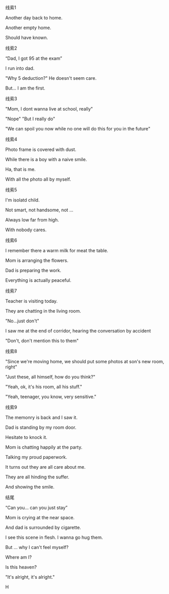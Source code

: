 线索1

Another day back to home.

Another empty home.

Should have known.



线索2

“Dad, I got 95 at the exam”

I run into dad.

"Why 5 deduction?" He doesn't seem care.

But... I am the first.



线索3

"Mom, I dont wanna live at school, really"

"Nope"
"But I really do"

"We can spoil you now while no one will do this for you in the future"



线索4

Photo frame is covered with dust.

While there is a boy with a naive smile.

Ha, that is me.

With all the photo all by myself.



线索5

I'm isolatd child.

Not smart, not handsome, not ...

Always low far from high.

With nobody cares.



线索6

I remember there a warm milk for meat the table.

Mom is arranging the flowers.

Dad is preparing the work.

Everything is actually peaceful.



线索7

Teacher is visiting today.

They are chatting in the living room.

"No...just don't"

I saw me at the end of corridor, hearing the conversation by accident 

"Don't, don't mention this to them"



线索8

"Since we're moving home, we should put some photos at son's new room, right"

"Just these, all himself, how do you think?"

"Yeah, ok, it's his room, all his stuff."

"Yeah, teenager, you know, very sensitive."



线索9

The memonry is back and I saw it.

Dad is standing by my room door.

Hesitate to knock it.

Mom is chatting happily at the party.

Talking my proud paperwork.

It turns out they are all care about me.

They are all hinding the suffer.

And showing the smile.



结尾

“Can you... can you just stay”

Mom is crying at the near space.

And dad is surrounded by cigarette.

I see this scene in flesh. I wanna go hug them.

But ... why I can't feel myself?

Where am I?

Is this heaven?

"It's alright, it's alright."

H









